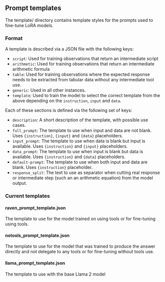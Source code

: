 ## Prompt templates

The template/ directory contains template styles for the prompts used to fine-tune LoRA models.

### Format

A template is described via a JSON file with the following keys: 

- `script`: Used for training observations that return an intermediate script
- `arithmetic`: Used for training observations that return an intermediate arithmetic formula
- `table`: Used for training observations where the expected response needs to be extracted from tabular data without any intermediate tool use.
- `generic`: Used in all other instances.
- `template`: Used to train the model to select the correct template from the above depending on the `instruction`, `input` and `data`.

Each of these sections is defined via the following set of keys:

- `description`: A short description of the template, with possible use cases.
- `full_prompt`: The template to use when input and data are not blank. Uses `{instruction}`,  `{input}` and `{data}` placeholders.
- `input_prompt`: The template to use when data is blank but input is available. Uses `{instruction}` and `{input}` placeholders.
- `data_prompt`: The template to use when input is blank but data is available. Uses `{instruction}` and `{data}` placeholders.
- `default-prompt`: The template to use when both input and data are blank. Uses `{instruction}`  placeholder.
- `response_split`: The text to use as separator when cutting real response or intermediate step (such an an arithmetic equation) from the model output.

### Current templates

#### raven_prompt_template.json

The template to use for the model trained on using tools or for fine-tuning using tools.

#### notools_prompt_template.json

The template to use for the model that was trained to produce the answer directly and not delegate to any tools or for fine-tuning without tools use.

#### llama_prompt_template.json

The template to use with the base Llama 2 model
